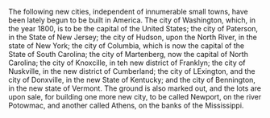  The following new cities, independent of innumerable
                    small towns, have been lately begun to be built in America. The city of
                    Washington, which, in the year 1800, is to be the capital of the United
                    States; the city of Paterson, in the State of New Jersey; the city of Hudson,
                    upon the North River, in the state of New York; the city of Columbia,
                    which is now the capital of the State of South Carolina; the city of Martenberg,
                    now the capital of North Carolina; the city of Knoxcille, in teh new
                    district of Franklyn; the city of Nuskville, in the new district of
                        Cumberland; the city of LExington, and the city of
                    Donxville, in the new State of Kentucky; and the city of Bennington,
                    in the new state of Vermont. The ground is also marked out, and
                    the lots are upon sale, for building one more new city, to be called
                    Newport, on the river Potowmac, and another called Athens, on the banks of
                    the Mississippi. 